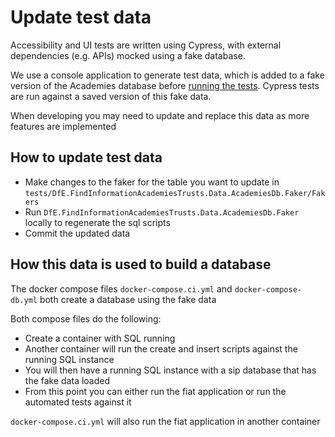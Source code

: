 # Update test data

Accessibility and UI tests are written using Cypress, with external dependencies (e.g. APIs) mocked using a fake database.

We use a console application to generate test data, which is added to a fake version of the Academies database before [running the tests](run-tests-locally.md#accessibility-and-ui-tests). Cypress tests are run against a saved version of this fake data.

When developing you may need to update and replace this data as more features are implemented

## How to update test data

- Make changes to the faker for the table you want to update in `tests/DfE.FindInformationAcademiesTrusts.Data.AcademiesDb.Faker/Fakers`
- Run `DfE.FindInformationAcademiesTrusts.Data.AcademiesDb.Faker` locally to regenerate the sql scripts
- Commit the updated data

## How this data is used to build a database

The docker compose files `docker-compose.ci.yml` and `docker-compose-db.yml` both create a database using the fake data

Both compose files do the following:

- Create a container with SQL running
- Another container will run the create and insert scripts against the running SQL instance
- You will then have a running SQL instance with a sip database that has the fake data loaded
- From this point you can either run the fiat application or run the automated tests against it

`docker-compose.ci.yml` will also run the fiat application in another container
